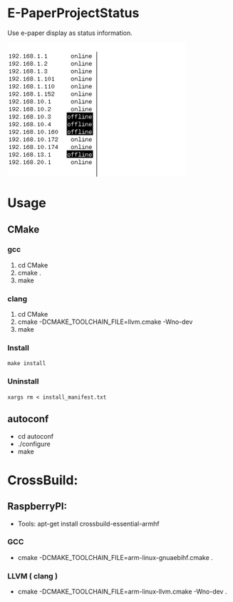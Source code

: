 


# E-PaperProjectStatus
Use e-paper display as status information. 

![Screenshot](Screens/image.bmp)

# Usage 

## CMake
### gcc
1. cd CMake
2. cmake .
3. make
### clang
1. cd CMake
2. cmake -DCMAKE_TOOLCHAIN_FILE=llvm.cmake -Wno-dev
3. make

### Install
	make install
### Uninstall
	xargs rm < install_manifest.txt

## autoconf
 - cd autoconf
 - ./configure
 - make
 
# CrossBuild:
## RaspberryPI:
 - Tools: apt-get install crossbuild-essential-armhf 
### GCC
 - cmake -DCMAKE_TOOLCHAIN_FILE=arm-linux-gnuaebihf.cmake .
### LLVM ( clang )
- cmake -DCMAKE_TOOLCHAIN_FILE=arm-linux-llvm.cmake -Wno-dev .
